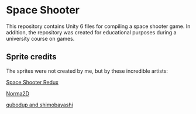 # Space Shooter
This repository contains Unity 6 files for compiling a space shooter game. In addition, the repository was created for educational purposes during a university course on games.

## Sprite credits
The sprites were not created by me, but by these incredible artists:

[Space Shooter Redux](https://kenney.nl/assets/space-shooter-redux)

[Norma2D](https://norma-2d.itch.io/space-backgrounds-pack)

[qubodup and shimobayashi](https://opengameart.org/content/bomb-explosion-animation)
